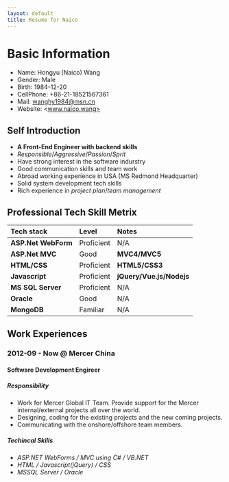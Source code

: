 ```yaml
---
layout: default
title: Resume for Naico
---
```

# Basic Information

* Name: Hongyu (Naico) Wang
* Gender: Male
* Birth: 1984-12-20
* CellPhone: +86-21-18521567361
* Mail: <wanghy1984@msn.cn>
* Website: <www.naico.wang>

## Self Introduction

* **A Front-End Engineer with backend skills**
* _Responsible_/_Aggressive_/_Passion_/_Sprit_
* Have strong interest in the software indurstry
* Good communication skills and team work
* Abroad working experience in USA (MS Redmond Headquarter)
* Solid system development tech skills
* Rich experience in _project plan_/_team management_

## Professional Tech Skill Metrix

| Tech stack             | Level         | Notes                    |
|:-----------------------|:--------------|:-------------------------|
| **ASP.Net WebForm**    | Proficient    | N/A                      |
| **ASP.Net MVC**        | Good          | **MVC4/MVC5**            |
| **HTML/CSS**           | Proficient    | **HTML5/CSS3**           |
| **Javascript**         | Proficient    | **jQuery/Vue.js/Nodejs** |
| **MS SQL Server**      | Proficient    | N/A                      |
| **Oracle**             | Good          | N/A                      |
| **MongoDB**            | Familiar      | N/A                      |

## Work Experiences

### 2012-09 - Now  @ Mercer China

#### Software Development Engireer

##### Responsibility

* Work for Mercer Global IT Team. Provide support for the Mercer internal/external projects all over the world.
* Designing, coding for the existing projects and the new coming projects.
* Communicating with the onshore/offshore team members.

##### Techincal Skills

* _ASP.NET WebForms / MVC using C# / VB.NET_
* _HTML / Javascript(jQuery) / CSS_
* _MSSQL Server / Oracle_